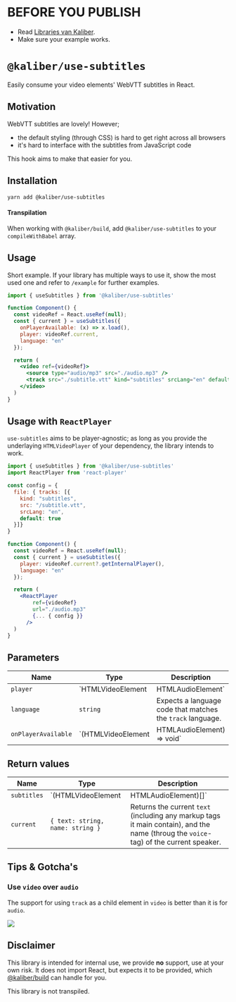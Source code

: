 # BEFORE YOU PUBLISH
- Read [Libraries van Kaliber](https://docs.google.com/document/d/1FrJi-xWtKkbocyMVK5A5_hupjl5E4gD4rDvATDlxWyc/edit#heading=h.bb3md3gyf493).
- Make sure your example works.

# `@kaliber/use-subtitles`
Easily consume your video elements' WebVTT subtitles in React.

## Motivation
WebVTT subtitles are lovely! However; 
- the default styling (through CSS) is hard to get right across all browsers
- it's hard to interface with the subtitles from JavaScript code

This hook aims to make that easier for you.

## Installation

```
yarn add @kaliber/use-subtitles
```

#### Transpilation

When working with `@kaliber/build`, add `@kaliber/use-subtitles` to your `compileWithBabel` array. 

## Usage
Short example. If your library has multiple ways to use it, show the most used one and refer to `/example` for further examples.

```jsx
import { useSubtitles } from '@kaliber/use-subtitles'

function Component() {
  const videoRef = React.useRef(null);
  const { current } = useSubtitles({
    onPlayerAvailable: (x) => x.load(),
    player: videoRef.current,
    language: "en"
  });

  return (
    <video ref={videoRef}>
      <source type="audio/mp3" src="./audio.mp3" />
      <track src="./subtitle.vtt" kind="subtitles" srcLang="en" default />
    </video>
  )
}
```

## Usage with `ReactPlayer`
`use-subtitles` aims to be player-agnostic; as long as you provide the underlaying `HTMLVideoPlayer` of your dependency, the library intends to work.

```jsx
import { useSubtitles } from '@kaliber/use-subtitles'
import ReactPlayer from 'react-player'

const config = {
  file: { tracks: [{
    kind: "subtitles",
    src: "/subtitle.vtt",
    srcLang: "en",
    default: true
  }]}
}

function Component() {
  const videoRef = React.useRef(null);
  const { current } = useSubtitles({
    player: videoRef.current?.getInternalPlayer(),
    language: "en"
  });

  return (
    <ReactPlayer
        ref={videoRef}
        url="./audio.mp3"
        {... { config }}
      />
  )
}
```

## Parameters
| Name          | Type          | Description   |
| ------------- | ------------- | ------------- |
| `player`      | `HTMLVideoElement | HTMLAudioElement` | A native audio or video element. Can also be supplied from an underlaying element in a third party player like `ReactPlayer` (e.g. through the use of the `getInternalPlayer()` method). |
| `language`  | `string`  | Expects a language code that matches the `track` language.  |
| `onPlayerAvailable`  | `(HTMLVideoElement | HTMLAudioElement) => void`  | A callback to indicate the `player` is available; can you used to `load()` a native `video` element. |

## Return values
| Name          | Type          | Description   |
| ------------- | ------------- | ------------- |
| `subtitles`   | `(HTMLVideoElement | HTMLAudioElement)[]` | An array of all cues from the subtitle in the currently selected language. |
| `current`  | `{ text: string, name: string }` | Returns the current `text` (including any markup tags it main contain), and the name (throug the `voice`-tag) of the current speaker. |

## Tips & Gotcha's

### Use `video` over `audio`
The support for using `track` as a child element in `video` is better than it is for `audio`.


![](https://media.giphy.com/media/kKJ8YFi1VVhHFudiz2/giphy.gif)

## Disclaimer
This library is intended for internal use, we provide __no__ support, use at your own risk. It does not import React, but expects it to be provided, which [@kaliber/build](https://kaliberjs.github.io/build/) can handle for you.

This library is not transpiled.
